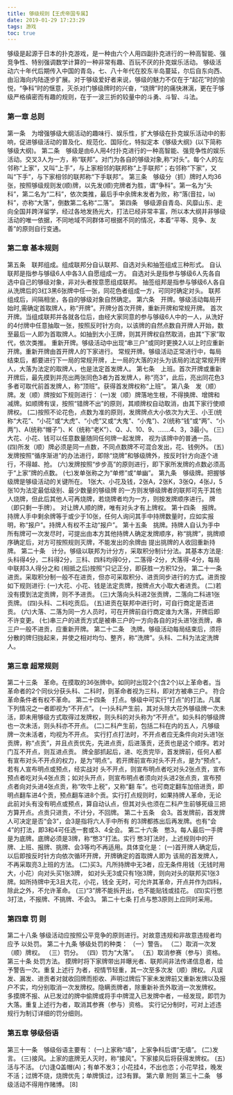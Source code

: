 ```yaml
---
title: 够级规则【王虎帝国专属】
date: 2019-01-29 17:23:29
tags: 游戏
toc: true
---
```

够级是起源于日本的扑克游戏，是一种由六个人用四副扑克进行的一种高智能、强竞争性、特别强调数学计算的一种非常有趣、百玩不厌的扑克娱乐活动。
够级活动六十年代后期传入中国的青岛，七、八十年代在胶东半岛蔓延，尔后自东向西、由沿海向内陆逐步扩展。对于够级爱好者来说，够级的魅力不仅在于“起花”时的愉悦，“争科”时的惬意，灭杀对门够级牌时的兴奋，“烧牌”时的痛快淋漓，更在于够级严格缜密而有趣的规则，在于一波三折的较量中的斗勇、斗智、斗法。
<!--more-->
### 第一章 总则
第一条　为增强够级大纲活动的趣味行、娱乐性，扩大够级在扑克娱乐活动中的影响，促进够级活动的普及化、规范化、国际化，特拟定本《够级大纲》(以下简称够级大纲)。
第二条　够级是由6人用4付扑克进行的一种高智能、强竞争性的娱乐活动。交叉3人为一方，称“联邦”。对门为各自的够级对象,称“对头”。每个人的左邻称“上家”，又叫“上手”，与上家相邻的联邦称“上手联邦”；右邻称“下家”，又叫“下手”，与下家相邻的联邦称“下手联邦”。
第三条　够级分（抓）牌时人均36张，按照够级规则发(顺)牌，以先发(顺)完牌者为胜，谓“争科”。第一名为“头科”，第二名为“二科”，依次类推，最后手中余牌未发者为败，称“落(音拉，la)科”，亦称“大落”，倒数第二名称“二落”。
第四条　够级源自青岛、风靡山东、走向全国并跨洋留学，经过各地发扬光大，打法已经非常丰富，所以本大纲并非够级活动的唯一依据，不同地域不同群体可根据不同的情况，本着“平等、竞争、友善”的原则自行变通。
### 第二章 基本规则
第五条　联邦组成。组成联邦分自认联邦、自选对头和抽签组成三种形式。
自认联邦是指参与够级6人中各3人自愿组成一方。
自选对头是指参与够级6人先各自选中自己的够级对象，非对头者按意愿组成联邦。
抽签组邦是指参与够级6人各自从洗牌后的3红3黑6张牌中任一张，同花色者组成一方，可同时确定对头。
联邦组成后，间隔相坐，各自的够级对象自然确定。
第六条　开牌。够级活动每局开始时,需确定首取牌人，称“开牌”。开牌分首次开牌，重新开牌和常规开牌。
首次开牌。当组成联邦并各就各位后，由经大家同意的参与够级6人中的一人，从洗好的4付牌中任意抽取一张，按照反时针方向，以该牌的自然点数自开牌人开始，数至最后一人即为首取牌人。如抽到大小王牌，则其开牌权自然取消，由其“下家”取代，依次类推。
重新开牌。够级活动中出现“串三户”或同时更换2人以上时应重新开牌。重新开牌由首开牌人的下家进行。
常规开牌。够级活动正常进行中，每局结束后，都要进行下一局的常规开牌，上一局的大落的对头为该局的法定常规开牌人，大落为法定的取牌人，也是法定首发牌人。
第七条　上班。首次开牌或重新开牌后，最先摸到并亮出两张同色3者为首发牌人，称“亮3”，此后，亮出同花色3多者可取代前首发牌人，称“顶班”。获得首发牌权称“上班”。
第八条　发（顺）牌。发（顺）牌按如下规则进行：
(一)发（顺）牌落地生根，不得换牌、增牌和减牌。如顺牌有误，按照“错牌不出”的原则，其顺牌权自动取消，由其下家行使顺牌权。
(二)按照不论花色，点数为准的原则，发牌牌点大小依次为大王、小王(统称“大花”、“小花”或“大虎”、“小虎”又或“大鬼”、“小鬼”)、2(统称“钱”或“两”、“小
两”)、A(统称“帽子”)、K（统称“老K”）、Q、J、10、9、.......4、3，3最小。
(三)大花、小花、钱可以任意数量随同任何牌一起发牌，
视为该牌中的普通一员。
(四)所发（顺）牌必须是同一点数，不同点数牌不可混合发出，花、钱例外。
(五)发牌按照“循序渐进”的办法进行，即除“烧牌”和够级牌外，按反时针方向逐个进行，不得越、抢。
(六)发牌按照“步步高”的原则进行，即下家所发牌的点数必须高于“上家”牌的点数。
(七)发单张称之为“单修”或“单幽”。
第九条　够级牌。把握够级牌是够级活动的关键所在。
1张大、小花及钱，2张A，2张K，3张Q，4张J，5张10为法定最低级别、最少数量的够级牌
的一方则发够级牌者的联邦可先于其他人烧牌，但此后其他人可再烧牌，若烧牌者均为一方，则按发牌顺序进行。
牌（即只剩一手牌）。
对让牌人顺的牌，唯有对头才有上牌权。
第十四条　报牌。持牌人手中剩余牌等于或少于10张，任何人询问其手中持牌数量时，应如实报明，称“报户”。持牌人有权不主动“报户”。
第十五条　挑牌。持牌人自认为手中所有牌可一次发尽时，可提出由本方其他持牌人确定发牌顺序，称“挑牌”，挑牌顺序确定后，对方可按照规则灭牌，不能发出的余牌由
提出挑牌的人收回重新持牌。
第二十条　计分。够级以联邦为计分方，采取积分制计分法。其基本方法是:头科得4分，二科得2分，三科、四科均得0分，二落得-2分，大落得-4分，每局中联邦3人得分之和
(相抵之后)按照“只记正分，即获胜一方积12分。
第二十一条　进贡。采取积分制一般不在进贡，但亦可采取积分、进贡同步进行的方式。进贡按如下规则进行:
(一)大花、小花、钱是法定贡牌，按牌点大小取大者进贡。
(二)若没有摸到法定贡牌，则不予进贡。
(三)大落向头科进2张贡牌，二落向二科进1张贡牌。
(四)头科、二科吃贡后。
(五)进贡在联邦中进行时，可自行商定是否进贡。
(六)大落、二落为同一方人员时，可在开牌前自行商定谁为大落，开牌后即不许变更。
(七)串三户的进贡方式是被串三户的一方向各自的对头进1张贡牌，串三户一般不进贡，应重新开牌。
第二十二条　洗牌。够级活动每局结束后，须将分散的牌归拢起来，并使之相对均匀、整齐，称“洗牌”。头科、二科为法定洗牌人。
### 第三章 超常规则
第二十三条　革命。在摸取的36张牌中。如同时出现2个(含2个)以上革命者。当革命者的2个同伙分获头科、二科时，则革命者视为三科，即对方被串三户。
符合革命条件者有权不革命。
第二十四条　打点。够级中可实行“打点”的打法。凡属下列情况之一者即视为“不开点”。
(一)头科产生前，其对头除大花外够级牌一次未活，即未用够级方式取得过发牌权，则头科的对头称为“不开点”。如头科的够级牌也一次未活，则头科亦不开点。
(二)二科产生前，包括二科在内的五人，凡够级牌一次未活者，均视为不开点。
实行打点打法时，不开点者应无条件向对头进1张贡牌，称“点贡”，并且点贡优先，先进点贡，后进落贡，还贡也是这个顺序。若对门互不开点，则互进点贡。
牌全部抓起后，进、吃贡完毕，首发牌前，任何人都有宣布对头不开点的权力，是为“明点”。若开牌前宣布对头不开点，是为“预点”。若有人宣布明点或预点，经实战对
头不开点，则宣布明点者吃对头2张点贡，宣布预点者吃对头4张点贡；如对头开点，则宣布明点者须向对头进2张点贡，宣布预点者向对头进4张点贡，称“吹牛上税”，又称“翻
车”。也可商定翻车加倍进贡，即明点翻车进4个贡，预点翻车进8个贡。实行打点规则时，如果持牌人革命，无论此前对头有没有明点或预点，算自动认点，但其对头也须在二科产生前够死级三把方算开点。点贡只进贡，不计分，不回牌。
第二十五条　会3。首发牌前，首发牌人可决定是否“会3”，会3是指将六人手中所有
的3牌都拣出后再发牌。也有“会4”的打法，即3和4可任选一套或3、4全会。
第二十六条　憋3。每人最后一手牌是为底牌。底牌必须是3牌，称“憋3”打法。实行
憋3打法时，上述规则中的开牌、上班、报牌、挑牌、会3等均不再适用。具体变化是：
(一)首开牌人确定后，以后即按反时针方向依次循环开牌，开牌确定的首取牌人即为
该局的首发牌人，不再采取亮3上班的方法。
(二)买3。凡所持牌中无3者，应无条件用钱（无钱时用大，小花）向对头买1张3牌，
如对头无3或只有1张3牌，则向对头的联邦买1张3牌。如所持牌中无3且大花，小花，钱全
无时，可允许其革命，开点并作为四科，除此之外，不允许革命。
(三)“3”牌不能拆开出，也不能贴钱或挂花。
(四)实行憋3打法，不报牌、不挑牌、不会3。
第二十七条 打点与憋3原则上应同时采用。
### 第四章 罚 则
第二十八条 够级活动应按照公平竞争的原则进行。对故意违规和非故意违规者均应予
以处罚。
第二十九条 够级处罚的种类：
（一）警告。
（二）取消一次发（顺）牌权。
（三）罚分。
（四）罚为“大落”。
（五）取消参赛（参与）资格。
第三十条 处罚方法。
摸牌时将下家牌带出并曝光者、联邦间非法传递信息者，给予警告一次。重复上述行
为者，视情节轻重，其一次至多次发（顺）牌权。
凡误发、漏发、进贡者对就收回牌而拒收、声明过牌后下家未发牌前又重新发牌以及报户不实，均分别取消一次发牌权。隐瞒贡牌者，除重新补贡外取消一次发牌权。
多摸牌不报、从已发过的牌中偷牌或将手中牌混入已发牌中者，一经发现，即罚为大落。重复上述行为者，取消其参赛（参与）资格。
实行记分制时，可对上述违规行为制订详细的罚分细则。
### 第五章 够级俗语
第三十一条　够级俗语主要有：
(一)上家称“墙”，上家争科后谓“无墙”。
(二)发言。
(三)接风。上家的底牌无人灭时，称“接风”。下家接风后将获得发牌权。
(五)活与不活。
(六)逢Q盖帽(A)；有单不发3；小花挂4，不出也恣；小花早挂，晚发不活；过牌不烧，烧牌优先；单牌慎过，过3有罪。
第六章 附则
第三十二条　够级活动不得用作赌博。 [8] 